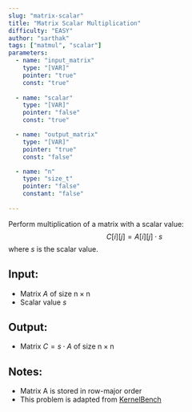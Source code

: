 ```yaml
---
slug: "matrix-scalar"
title: "Matrix Scalar Multiplication"
difficulty: "EASY"
author: "sarthak"
tags: ["matmul", "scalar"]
parameters:
  - name: "input_matrix"
    type: "[VAR]"
    pointer: "true"
    const: "true"
  
  - name: "scalar"
    type: "[VAR]"
    pointer: "false"
    const: "true"

  - name: "output_matrix" 
    type: "[VAR]"
    pointer: "true"
    const: "false"

  - name: "n" 
    type: "size_t"
    pointer: "false"
    constant: "false"
    
---
```


Perform multiplication of a matrix with a scalar value:
$$
C[i][j] = A[i][j] \cdot s
$$
where $s$ is the scalar value.

## Input:
- Matrix $A$ of size $\text{n} \times \text{n}$
- Scalar value $s$

## Output:
- Matrix $C = s \cdot A$ of size $\text{n} \times \text{n}$

## Notes:
- Matrix $\text{A}$ is stored in row-major order
- This problem is adapted from [KernelBench](https://github.com/ScalingIntelligence/KernelBench/blob/main/KernelBench/level1/5_Matrix_scalar_multiplication.py)